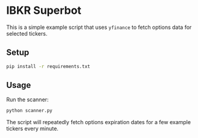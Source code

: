 # IBKR Superbot

This is a simple example script that uses `yfinance` to fetch options data for selected tickers.

## Setup

```bash
pip install -r requirements.txt
```

## Usage

Run the scanner:

```bash
python scanner.py
```

The script will repeatedly fetch options expiration dates for a few example tickers every minute.

